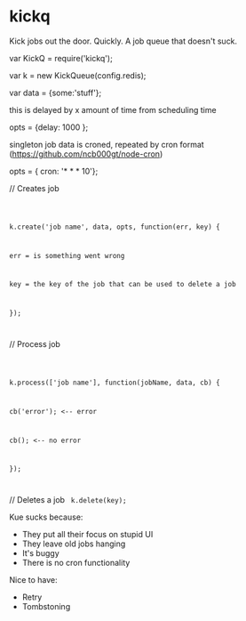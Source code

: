 kickq
=====
Kick jobs out the door. Quickly.
A job queue that doesn't suck.


var KickQ = require('kickq');

var k = new KickQueue(config.redis);

var data = {some:'stuff'};

this is delayed by x amount of time from scheduling time

opts = {delay: 1000 };

singleton job data is croned, repeated by cron format (https://github.com/ncb000gt/node-cron)

opts = { cron: '* * * 10'};

// Creates job

<code>

k.create('job name', data, opts, function(err, key) {

  err = is something went wrong
  
  key = the key of the job that can be used to delete a job
  
});

</code>

// Process job

<code>

k.process(['job name'], function(jobName, data, cb) {

  cb('error'); <-- error
  
  cb(); <-- no error
  
});

</code>

// Deletes a job
<code>
k.delete(key);
</code>

Kue sucks because:
* They put all their focus on stupid UI
* They leave old jobs hanging
* It's buggy
* There is no cron functionality


Nice to have:
* Retry
* Tombstoning
